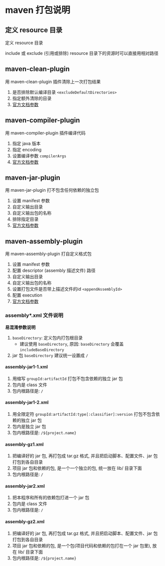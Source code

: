 # maven 打包说明

## 定义 resource 目录

定义 resource 目录

include 或 exclude (引用或排除) resource 目录下的资源时可以直接用相对路径

## maven-clean-plugin

用 maven-clean-plugin 插件清除上一次打包结果

1. 是否排除默认编译目录 `<excludeDefaultDirectories>`
1. 指定额外清除的目录
1. [官方文档参数](https://maven.apache.org/plugins/maven-clean-plugin/clean-mojo.html)

## maven-compiler-plugin

用 maven-compiler-plugin 插件编译代码

1. 指定 java 版本
1. 指定 encoding
1. 设置编译参数 `compilerArgs`
1. [官方文档参数](https://maven.apache.org/plugins/maven-compiler-plugin/compile-mojo.html)

## maven-jar-plugin

用 maven-jar-plugin 打不包含任何依赖的独立包

1. 设置 manifest 参数
1. 自定义输出目录
1. 自定义输出包的名称 
1. 排除指定目录
1. [官方文档参数](https://maven.apache.org/plugins/maven-jar-plugin/jar-mojo.html)

## maven-assembly-plugin

用 maven-assembly-plugin 打自定义格式包

1. 设置 manifest 参数
1. 配置 descriptor (assembly 描述文件) 路径
1. 自定义输出目录
1. 自定义输出包的名称
1. 设置打包文件是否带上描述文件的id `<appendAssemblyId>`
1. 配置 execution
1. [官方文档参数](http://maven.apache.org/plugins/maven-assembly-plugin/assembly.html)

### assembly*.xml 文件说明

**易混淆参数说明**
1. `baseDirectory`: 定义包内打包根目录
    - 建议使用 `baseDirectory`, 原因: `baseDirectory` 会覆盖 `includeBaseDirectory`
1. jar 包 `baseDirectory` 建议统一设置成 `/`

#### assembly-jar1-1.xml

1. 用缩写 `groupId:artifactId` 打包不包含依赖的独立 jar 包
1. 包内是 class 文件
1. 包内根路径是: `/`

#### assembly-jar1-2.xml

1. 用全限定符 `groupId:artifactId:type[:classifier]:version` 打包不包含依赖的独立 jar 包
1. 包内是独立 jar 包
1. 包内根路径是: `/${project.name}`

#### assembly-gz1.xml

1. 把编译好的 jar 包, 再打包成 tar.gz 格式, 并且把启动脚本、配置文件、jar 包打包到各自目录
1. 项目 jar 包和依赖的包, 是一个一个独立的包, 统一放在 lib/ 目录下面
1. 包内根路径是: `/`

#### assembly-jar2.xml

1. 把本程序和所有的依赖包打进一个 jar 包
1. 包内是 class 文件
1. 包内根路径是: `/`

#### assembly-gz2.xml

1. 把编译好的 jar 包, 再打包成 tar.gz 格式, 并且把启动脚本、配置文件、jar 包打包到各自目录
1. 项目 jar 包和依赖的包, 是一个包(项目代码和依赖的包打在一个 jar 包里), 放在 lib/ 目录下面
1. 包内根路径是: `/${project.name}`

